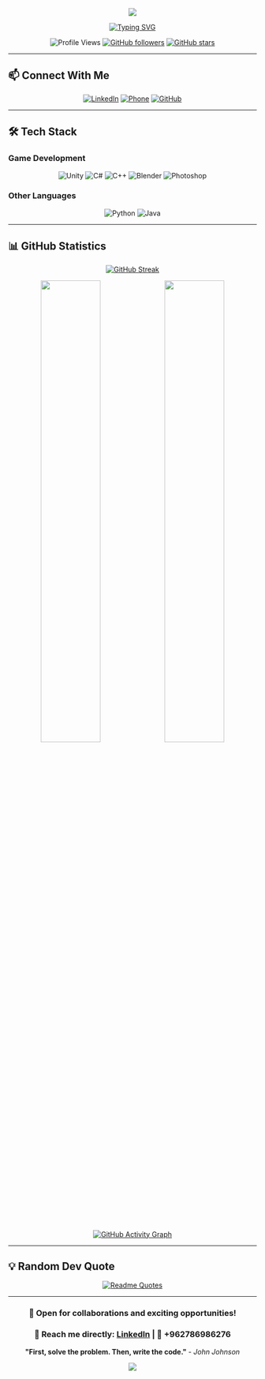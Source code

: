 <div align="center">
  <img src="https://capsule-render.vercel.app/api?type=waving&color=gradient&customColorList=6,11,20&height=200&section=header&text=Farouq%20Shaheen&fontSize=70&fontColor=fff&animation=twinkling&fontAlignY=35"/>
</div>

<div align="center">
  
[![Typing SVG](https://readme-typing-svg.herokuapp.com?font=Fira+Code&weight=600&size=28&duration=4000&pause=1000&color=2196F3&center=true&vCenter=true&multiline=true&width=800&height=120&lines=Game+Developer+%F0%9F%8E%AE;Specialist+in+Game+Development;Always+Learning+New+Technologies+%F0%9F%93%9A;Passionate+Problem+Solver+%F0%9F%A7%A9)](https://git.io/typing-svg)

</div>

<div align="center">
  
![Profile Views](https://komarev.com/ghpvc/?username=farouqshaheen&color=blueviolet&style=for-the-badge&label=Profile+Views)
[![GitHub followers](https://img.shields.io/github/followers/farouqshaheen?label=Followers&style=for-the-badge&color=blue)](https://github.com/farouqshaheen)
[![GitHub stars](https://img.shields.io/github/stars/farouqshaheen?label=Stars&style=for-the-badge&color=yellow)](https://github.com/farouqshaheen)

</div>

---

## 📫 **Connect With Me**

<div align="center">

[![LinkedIn](https://img.shields.io/badge/LinkedIn-Farouq%20Shaheen-0077B5?style=for-the-badge&logo=linkedin&logoColor=white)](https://www.linkedin.com/in/farouq-shaheen-667b24305/)
[![Phone](https://img.shields.io/badge/Phone-%2B962786986276-25D366?style=for-the-badge&logo=whatsapp&logoColor=white)](tel:+962786986276)
[![GitHub](https://img.shields.io/badge/GitHub-farouqshaheen-181717?style=for-the-badge&logo=github&logoColor=white)](https://github.com/farouqshaheen)

</div>

---

## 🛠️ **Tech Stack**

### **Game Development**
<div align="center">

![Unity](https://img.shields.io/badge/Unity-100000?style=for-the-badge&logo=unity&logoColor=white)
![C#](https://img.shields.io/badge/C%23-239120?style=for-the-badge&logo=c-sharp&logoColor=white)
![C++](https://img.shields.io/badge/C++-00599C?style=for-the-badge&logo=cplusplus&logoColor=white)
![Blender](https://img.shields.io/badge/Blender-F5792A?style=for-the-badge&logo=blender&logoColor=white)
![Photoshop](https://img.shields.io/badge/Photoshop-31A8FF?style=for-the-badge&logo=adobephotoshop&logoColor=black)

</div>

### **Other Languages**
<div align="center">

![Python](https://img.shields.io/badge/Python-3776AB?style=for-the-badge&logo=python&logoColor=white)
![Java](https://img.shields.io/badge/Java-ED8B00?style=for-the-badge&logo=openjdk&logoColor=white)

</div>

---

## 📊 **GitHub Statistics**

<div align="center">
  
[![GitHub Streak](https://github-readme-streak-stats.herokuapp.com?user=farouqshaheen&theme=tokyonight&hide_border=true&border_radius=10&card_width=800)](https://git.io/streak-stats)

</div>

<div align="center">
  
<img width="49%" src="https://github-readme-stats.vercel.app/api?username=farouqshaheen&show_icons=true&theme=tokyonight&hide_border=true&border_radius=10" />
<img width="49%" src="https://github-readme-stats.vercel.app/api/top-langs/?username=farouqshaheen&layout=compact&theme=tokyonight&hide_border=true&border_radius=10" />

</div>

<div align="center">
  
[![GitHub Activity Graph](https://github-readme-activity-graph.vercel.app/graph?username=farouqshaheen&theme=tokyo-night&hide_border=true&border_radius=15&area=true&custom_title=Contribution%20Graph)](https://github.com/ashutosh00710/github-readme-activity-graph)

</div>

---

## 💡 **Random Dev Quote**

<div align="center">
  
[![Readme Quotes](https://quotes-github-readme.vercel.app/api?type=horizontal&theme=tokyonight&border=true)](https://github.com/piyushsuthar/github-readme-quotes)

</div>

---

<div align="center">
  
### 💼 **Open for collaborations and exciting opportunities!**
### 📧 **Reach me directly: [LinkedIn](https://www.linkedin.com/in/farouq-shaheen-667b24305/) | 📱 +962786986276**

**"First, solve the problem. Then, write the code."** - *John Johnson*

</div>

<div align="center">
  <img src="https://capsule-render.vercel.app/api?type=waving&color=gradient&customColorList=6,11,20&height=100&section=footer"/>
</div>
